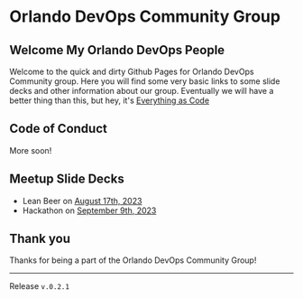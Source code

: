 # Orlando DevOps Community Group

## Welcome My Orlando DevOps People

Welcome to the quick and dirty Github Pages for Orlando DevOps Community group. Here you will find some very basic links to some slide decks and other information about our group. Eventually we will have a better thing than this, but hey, it's [Everything as Code](ttps://snohio.github.io/eac)

## Code of Conduct

More soon!

## Meetup Slide Decks

* Lean Beer on [August 17th, 2023](decks/august-23-lean-beer.html)
* Hackathon on [September 9th, 2023](decks/september-2023-hackathon.html)

## Thank you

Thanks for being a part of the Orlando DevOps Community Group!
___
Release `v.0.2.1`
